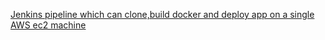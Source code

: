 [Jenkins pipeline which can clone,build docker and deploy app on a single AWS ec2 machine](https://github.com/Sarthak-Agarwal1410/webserver-php/files/8591411/Home.Assignment.by.Sarthak.Agarwal.docx)

